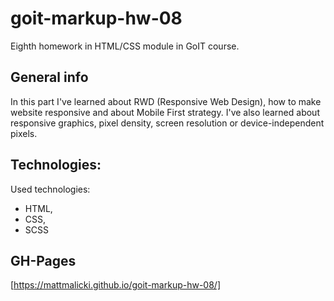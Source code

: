# goit-markup-hw-08

Eighth homework in HTML/CSS module in GoIT course.

## General info

In this part I've learned about RWD (Responsive Web Design), how to make website responsive and about Mobile First strategy. I've also learned about responsive graphics, pixel density, screen resolution or device-independent pixels.

## Technologies:

Used technologies:

- HTML,
- CSS,
- SCSS

## GH-Pages

[https://mattmalicki.github.io/goit-markup-hw-08/]
